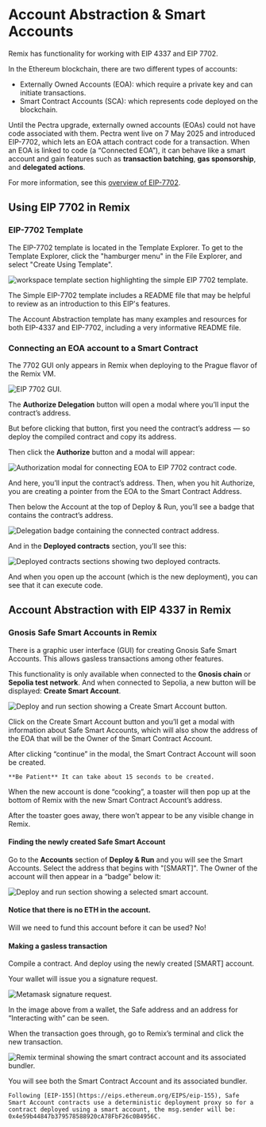 # Account Abstraction & Smart Accounts

Remix has functionality for working with EIP 4337 and EIP 7702.

In the Ethereum blockchain, there are two different types of accounts:

- Externally Owned Accounts (EOA): which require a private key and can initiate transactions.
- Smart Contract Accounts (SCA): which represents code deployed on the blockchain.

Until the Pectra upgrade, externally owned accounts (EOAs) could not have code associated with them. Pectra went live on 7 May 2025 and introduced EIP-7702, which lets an EOA attach contract code for a transaction. When an EOA is linked to code (a “Connected EOA”), it can behave like a smart account and gain features such as **transaction batching**, **gas sponsorship**, and **delegated actions**.

For more information, see this [overview of EIP-7702](https://eip7702.io).

## Using EIP 7702 in Remix

### EIP-7702 Template

The EIP-7702 template is located in the Template Explorer. To get to the Template Explorer, click the "hamburger menu" in the File Explorer, and select "Create Using Template".

![workspace template section highlighting the simple EIP 7702 template.](images/account-abstraction-7702/a-aa-ws-template-7702.png)

The Simple EIP-7702 template includes a README file that may be helpful to review as an introduction to this EIP's features.

The Account Abstraction template has many examples and resources for both EIP-4337 and EIP-7702, including a very informative README file.

### Connecting an EOA account to a Smart Contract

The 7702 GUI only appears in Remix when deploying to the Prague flavor of the Remix VM.

![EIP 7702 GUI.](images/account-abstraction-7702/a-aa-7702-vm-prague.png)

The **Authorize Delegation** button will open a modal where you’ll input the contract’s address.

But before clicking that button, first you need the contract’s address — so deploy the compiled contract and copy its address.

Then click the **Authorize** button and a modal will appear:

![Authorization modal for connecting EOA to EIP 7702 contract code.](images/account-abstraction-7702/a-aa-7702-modal.png)

And here, you’ll input the contract’s address. Then, when you hit Authorize, you are creating a pointer from the EOA to the Smart Contract Address.

Then below the Account at the top of Deploy & Run, you’ll see a badge that contains the contract’s address.

![Delegation badge containing the connected contract address.](images/account-abstraction-7702/a-aa-connection-badge.png)

And in the **Deployed contracts** section, you’ll see this:

![Deployed contracts sections showing two deployed contracts.](images/account-abstraction-7702/a-aa-deployed-7702.png)

And when you open up the account (which is the new deployment), you can see that it can execute code.

## Account Abstraction with EIP 4337 in Remix

### Gnosis Safe Smart Accounts in Remix

There is a graphic user interface (GUI) for creating Gnosis Safe Smart Accounts. This allows gasless transactions among other features.

This functionality is only available when connected to the **Gnosis chain** or **Sepolia test network**.
And when connected to Sepolia, a new button will be displayed: **Create Smart Account**.

![Deploy and run section showing a Create Smart Account button.](images/account-abstraction-7702/a-aa-gsa-create1.png)

Click on the Create Smart Account button and you’ll get a modal with information about Safe Smart Accounts, which will also show the address of the EOA that will be the Owner of the Smart Contract Account.

After clicking “continue” in the modal, the Smart Contract Account will soon be created.

```{note}
**Be Patient** It can take about 15 seconds to be created.

```

When the new account is done “cooking”, a toaster will then pop up at the bottom of Remix with the new Smart Contract Account’s address.

After the toaster goes away, there won’t appear to be any visible change in Remix.

#### Finding the newly created Safe Smart Account

Go to the **Accounts** section of **Deploy & Run** and you will see the Smart Accounts. Select the address that begins with "[SMART]". The Owner of the account will then appear in a “badge” below it:

![Deploy and run section showing a selected smart account.](images/account-abstraction-7702/a-aa-gssa-account-select.png)

#### Notice that there is no ETH in the account.

Will we need to fund this account before it can be used? No!

#### Making a gasless transaction

Compile a contract. And deploy using the newly created [SMART] account.

Your wallet will issue you a signature request.

![Metamask signature request.](images/account-abstraction-7702/a-aa-gssa-sig-request.png)

In the image above from a wallet, the Safe address and an address for “Interacting with” can be seen.

When the transaction goes through, go to Remix’s terminal and click the new transaction.

![Remix terminal showing the smart contract account and its associated bundler.](images/account-abstraction-7702/a-aa-gsa-log.png)

You will see both the Smart Contract Account and its associated bundler.

```{note}
Following [EIP-155](https://eips.ethereum.org/EIPS/eip-155), Safe Smart Account contracts use a deterministic deployment proxy so for a contract deployed using a smart account, the msg.sender will be: 0x4e59b44847b379578588920cA78FbF26c0B4956C.
```
